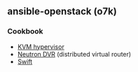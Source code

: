 ## ansible-openstack (o7k)

### Cookbook

* [KVM hypervisor](kvm-hypervisor.md)
* [Neutron DVR](neutron-dvr.md) (distributed virtual router)
* [Swift](swift.md)
